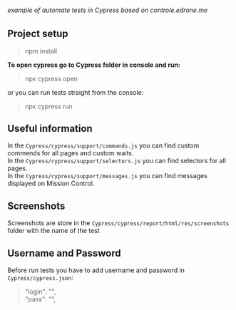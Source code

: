 ###### example of automate tests in Cypress based on controle.edrone.me

## Project setup

> npm install

**To open cypress go to Cypress folder in console and run:**
> npx cypress open

or you can run tests straight from the console:
> npx cypress run

## Useful information

In the `Cypress/cypress/support/commands.js` you can find custom commends for all pages and custom waits.<br />
In the `Cypress/cypress/support/selectors.js` you can find selectors for all pages.<br />
In the `Cypress/cypress/support/messages.js` you can find messages displayed on Mission Control.<br />

## Screenshots

Screenshots are store in the `Cypress/cypress/report/html/res/screenshots` folder with the name of the test

## Username and Password

Before run tests you have to add username and password in `Cypress/cypress.json`:
> "login": "",<br />
> "pass": "",

